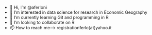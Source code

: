 - 👋 Hi, I’m @aferloni
- 👀 I’m interested in data science for research in Economic Geography
- 🌱 I’m currently learning Git and programming in R
- 💞️ I’m looking to collaborate on R
- 📫 How to reach me--> registrationferlo(at)yahoo.it

<!---
aferloni/aferloni is a ✨ special ✨ repository because its `README.md` (this file) appears on your GitHub profile.
You can click the Preview link to take a look at your changes.
--->
